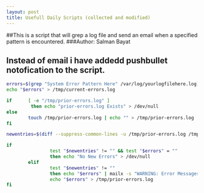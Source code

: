 ```yaml
---
layout: post
title: Usefull Daily Scripts (collected and modified)
---
```



##This is a script that will grep a log file and send an email when a specified pattern is encountered.
###Author: Salman Bayat
## Instead of email i have addedd pushbullet notofication to the script.

```bash
errors=$(grep "System Error Pattern Here" /var/log/yourlogfilehere.log)
echo "$errors" > /tmp/current-errors.log

if      [ -e "/tmp/prior-errors.log" ]
         then echo "prior-errors.log Exists" > /dev/null
else
        touch /tmp/prior-errors.log | echo "" > /tmp/prior-errors.log
fi

newentries=$(diff --suppress-common-lines -u /tmp/prior-errors.log /tmp/current-errors.log | grep '\+[0-9]')

if
                test "$newentries" != "" && test "$errors" = ""
                then echo "No New Errors" > /dev/null
        elif
                test "$newentries" != ""
                then echo "$errors" | mailx -s "WARNING: Error Messages Detected" noc@yourcompanyhere.com
                echo "$errors" > /tmp/prior-errors.log
fi
```
